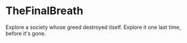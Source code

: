# TheFinalBreath
Explore a society whose greed destroyed itself. Explore it one last time, before it's gone.

